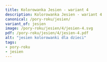 ```yaml
---
title: Kolorowanka Jesien - wariant 4
description: Kolorowanka Jesien - wariant 4
canonical: /pory-roku/jesien/
variant_of: jesien
image: /pory-roku/jesien/4/jesien-4.svg
pdf: /pory-roku/jesien/4/jesien-4.pdf
alt: "jesien kolorowanki dla dzieci"
tags:
- pory-roku
- jesien
---
```

